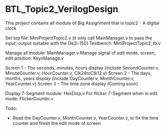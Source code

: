 # BTL_Topic2_VerilogDesign
This project contains all module of Big Assignment that is topic2 - A digital clock

Set top file: MiniProjectTopic2.v (it only call MainManager.v to pass the input, output suitable with the De2i-150)
Testbench: MiniProjectTopic2_tb.v

Manage all module: MainManager.v
Manage signal of edit mode, screen, edit position: KeysManage.v

Screen 1 - The seconds, minutes, hours display (include SecondCounter.v, MinuteCounter.v, HourCounter.v, Clk24toClk12.v)
Screen 2 - The days, months, years display (include DayCounter.v, MonthCounter.v, YearCounter.v)
Screen 3 - The time zone display (Coming soon)

Display 7-Segment module: HexDisp.v
For flicker 7-Segment when in edit mode: FlickerCounter.v

Todo:
- Read the DayCounter.v, MonthCounter.v, YearCounter.v, to fix the time counter and finish the edit mode of screen
